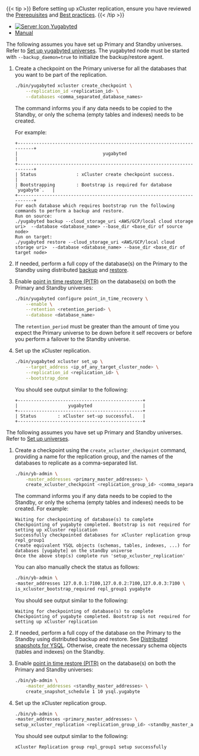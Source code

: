 <!--
+++
private = true
+++
-->

{{< tip >}}
Before setting up xCluster replication, ensure you have reviewed the [Prerequisites](../#prerequisites) and [Best practices](../#best-practices).
{{< /tip >}}

<ul class="nav nav-tabs-alt nav-tabs-yb custom-tabs">
  <li>
    <a href="#yugabyted-setup" class="nav-link active" id="yugabyted-setup-tab" data-bs-toggle="tab"
      role="tab" aria-controls="yugabyted-setup" aria-selected="true">
      <img src="/icons/database.svg" alt="Server Icon">
      Yugabyted
    </a>
  </li>
  <li>
    <a href="#local-setup" class="nav-link" id="local-setup-tab" data-bs-toggle="tab"
      role="tab" aria-controls="local-setup" aria-selected="false">
      <i class="icon-shell"></i>
      Manual
    </a>
  </li>
</ul>
<div class="tab-content">
  <div id="yugabyted-setup" class="tab-pane fade show active" role="tabpanel" aria-labelledby="yugabyted-setup-tab">

<!-- YugabyteD Setup -->

The following assumes you have set up Primary and Standby universes. Refer to [Set up yugabyted universes](../../../../reference/configuration/yugabyted/#start). The yugabyted node must be started with `--backup_daemon=true` to initialize the backup/restore agent.


1. Create a checkpoint on the Primary universe for all the databases that you want to be part of the replication.

    ```sh
    ./bin/yugabyted xcluster create_checkpoint \
        --replication_id <replication_id> \
        --databases <comma_separated_database_names>
    ```

    The command informs you if any data needs to be copied to the Standby, or only the schema (empty tables and indexes) needs to be created.

    For example:

    ```output
    +-------------------------------------------------------------------------+
    |                                yugabyted                                |
    +-------------------------------------------------------------------------+
    | Status               : xCluster create checkpoint success.              |
    | Bootstrapping        : Bootstrap is required for database `yugabyte`.   |
    +-------------------------------------------------------------------------+
    For each database which requires bootstrap run the following commands to perform a backup and restore.
    Run on source:
    ./yugabyted backup --cloud_storage_uri <AWS/GCP/local cloud storage uri>  --database <database_name> --base_dir <base_dir of source node>
    Run on target:
    ./yugabyted restore --cloud_storage_uri <AWS/GCP/local cloud storage uri>  --database <database_name> --base_dir <base_dir of target node>
    ```

1. If needed, perform a full copy of the database(s) on the Primary to the Standby using distributed [backup](../../../../reference/configuration/yugabyted/#backup) and [restore](../../../../reference/configuration/yugabyted/#restore).

1. Enable [point in time restore (PITR)](../../../../manage/backup-restore/point-in-time-recovery/) on the database(s) on both the Primary and Standby universes:

    ```sh
    ./bin/yugabyted configure point_in_time_recovery \
        --enable \
        --retention <retention_period> \
        --database <database_name>
    ```

    The `retention_period` must be greater than the amount of time you expect the Primary universe to be down before it self recovers or before you perform a failover to the Standby universe.

1. Set up the xCluster replication.

    ```sh
    ./bin/yugabyted xcluster set_up \
        --target_address <ip_of_any_target_cluster_node> \
        --replication_id <replication_id> \
        --bootstrap_done
    ```

    You should see output similar to the following:

    ```output
    +-----------------------------------------------+
    |                   yugabyted                   |
    +-----------------------------------------------+
    | Status        : xCluster set-up successful.   |
    +-----------------------------------------------+

    ```
  </div>

  <div id="local-setup" class="tab-pane fade " role="tabpanel" aria-labelledby="local-setup-tab">

<!-- Manual Setup -->
The following assumes you have set up Primary and Standby universes. Refer to [Set up universes](../async-deployment/#set-up-universes).

1. Create a checkpoint using the `create_xcluster_checkpoint` command, providing a name for the replication group, and the names of the databases to replicate as a comma-separated list.

    ```sh
    ./bin/yb-admin \
        -master_addresses <primary_master_addresses> \
        create_xcluster_checkpoint <replication_group_id> <comma_separated_namespace_names>
    ```

    The command informs you if any data needs to be copied to the Standby, or only the schema (empty tables and indexes) needs to be created. For example:

    ```output
    Waiting for checkpointing of database(s) to complete
    Checkpointing of yugabyte completed. Bootstrap is not required for setting up xCluster replication
    Successfully checkpointed databases for xCluster replication group repl_group1
    Create equivalent YSQL objects (schemas, tables, indexes, ...) for databases [yugabyte] on the standby universe
    Once the above step(s) complete run 'setup_xcluster_replication'
    ```

    You can also manually check the status as follows:

    ```sh
    ./bin/yb-admin \
    -master_addresses 127.0.0.1:7100,127.0.0.2:7100,127.0.0.3:7100 \
    is_xcluster_bootstrap_required repl_group1 yugabyte
    ```

    You should see output similar to the following:

    ```output
    Waiting for checkpointing of database(s) to complete
    Checkpointing of yugabyte completed. Bootstrap is not required for setting up xCluster replication
    ```

1. If needed, perform a full copy of the database on the Primary to the Standby using distributed backup and restore. See [Distributed snapshots for YSQL](../../../../manage/backup-restore/snapshot-ysql/#move-a-snapshot-to-external-storage). Otherwise, create the necessary schema objects (tables and indexes) on the Standby.

1. Enable [point in time restore (PITR)](../../../../manage/backup-restore/point-in-time-recovery/) on the database(s) on both the Primary and Standby universes:

    ```sh
    ./bin/yb-admin \
        -master_addresses <standby_master_addresses> \
        create_snapshot_schedule 1 10 ysql.yugabyte
    ```

1. Set up the xCluster replication group.

    ```sh
    ./bin/yb-admin \
    -master_addresses <primary_master_addresses> \
    setup_xcluster_replication <replication_group_id> <standby_master_addresses>
    ```

    You should see output similar to the following:

    ```output
    xCluster Replication group repl_group1 setup successfully
    ```

  </div>
</div>
